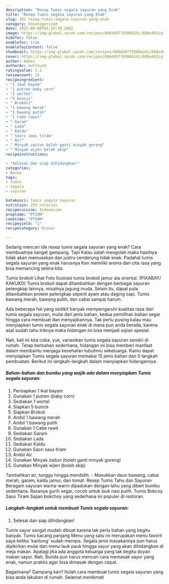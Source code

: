 ```yaml
---
description: "Resep Tumis segala sayuran yang Enak"
title: "Resep Tumis segala sayuran yang Enak"
slug: 392-resep-tumis-segala-sayuran-yang-enak
category: Uncategorized
date: 2022-06-08T01:19:10.260Z
image: https://img-global.cpcdn.com/recipes/0d6dd9779306b2dc/680x482cq70/tumis-segala-sayuran-foto-resep-utama.jpg
hideToc: false
enableToc: true
enableTocContent: false
thumbnail: https://img-global.cpcdn.com/recipes/0d6dd9779306b2dc/680x482cq70/tumis-segala-sayuran-foto-resep-utama.jpg
cover: https://img-global.cpcdn.com/recipes/0d6dd9779306b2dc/680x482cq70/tumis-segala-sayuran-foto-resep-utama.jpg
author: Admin
authorAv: notfound
ratingvalue: 3.2
reviewcount: 15
recipeingredient:
- "1 ikat bayam"
- "1 putren baby corn"
- "1 wortel"
- "5 buncis"
- " Brokoli"
- "1 bawang merah"
- "1 bawang putih"
- "1 Cabe rawit"
- " Garam"
- " Lada"
- " Kaldu"
- " Saori saus tiram"
- " Air"
- " Minyak zaitun boleh ganti minyak goreng"
- " Minyak wijen boleh skip"
recipeinstructions:

- "Selesai dan siap dihidangkan!"
categories:
- Resep
tags:
- tumis
- segala
- sayuran

katakunci: tumis segala sayuran 
nutrition: 253 calories
recipecuisine: Indonesian
preptime: "PT33M"
cooktime: "PT50M"
recipeyield: "1"
recipecategory: Dinner

---
```



Sedang mencari ide resep tumis segala sayuran yang enak? Cara membuatnya sangat gampang. Tapi Kalau salah mengolah maka hasilnya tidak akan memuaskan dan justru cenderung tidak enak. Padahal tumis segala sayuran yang enak harusnya Kan memiliki aroma dan cita rasa yang bisa memancing selera kita.


Tumis brokoli Lihat Foto Ilustrasi tumis brokoli jamur ala oriental. (PIXABAY/ KAKUKO) Tumis brokoli dapat ditambahkan dengan berbagai sayuran pelengkap lainnya, misalnya jagung muda. Selain itu, dapat pula ditambahkan protein pelengkap seperti ayam atau daging sapi. Tumis bawang merah, bawang putih, dan cabai sampai harum.

Ada beberapa hal yang sedikit banyak mempengaruhi kualitas rasa dari tumis segala sayuran, mulai dari jenis bahan, kedua pemilihan bahan segar hingga cara membuat dan menyajikannya. Tak perlu pusing kalau mau menyiapkan tumis segala sayuran enak di mana pun anda berada, karena asal sudah tahu triknya maka hidangan ini bisa menjadi sajian spesial.


Nah, kali ini kita coba, yuk, variasikan tumis segala sayuran sendiri di rumah. Tetap berbahan sederhana, hidangan ini bisa memberi manfaat dalam membantu menjaga kesehatan tubuhmu sekeluarga. Kamu dapat menyiapkan Tumis segala sayuran memakai 15 jenis bahan dan 0 langkah pembuatan. Berikut ini langkah-langkah dalam menyiapkan hidangannya.

<!--inarticleads1-->

##### Bahan-bahan dan bumbu yang wajib ada dalam menyiapkan Tumis segala sayuran:

1. Persiapkan 1 ikat bayam
1. Gunakan 1 putren (baby corn)
1. Sediakan 1 wortel
1. Siapkan 5 buncis
1. Siapkan  Brokoli
1. Ambil 1 bawang merah
1. Ambil 1 bawang putih
1. Gunakan 1 Cabe rawit
1. Sediakan  Garam
1. Sediakan  Lada
1. Sediakan  Kaldu
1. Gunakan  Saori saus tiram
1. Ambil  Air
1. Gunakan  Minyak zaitun (boleh ganti minyak goreng)
1. Gunakan  Minyak wijen (boleh skip)


Tambahkan air, tunggu hingga mendidih. - Masukkan daun bawang, cabai merah, garam, kaldu jamur, dan tomat. Resep Tumis Tahu dan Sayuran Beragam sayuran warna-warni dipadukan dengan tahu yang diberi bumbu sederhana. Rasanya gurih segar, cocok untuk lauk nasi putih. Tumis Bokcoy Saus Tiram Sajian bokchoy yang sederhana ini populer di restoran. 

<!--inarticleads2-->

##### Langkah-langkah untuk membuat Tumis segala sayuran:


1. Selesai dan siap dihidangkan!

Tumis sayur sangat mudah dibuat karena tak perlu bahan yang begitu banyak. Tumis kacang panjang Menu yang satu ini merupakan menu favorit saya ketika &#39;kantong&#39; sudah menipis. Segala jenis masakannya pun harus dipikirkan mulai dari menu lauk pauk hingga sayur yang akan dihidangkan di meja makan. Apalagi jika ada anggota keluarga yang tak begitu doyan makan sayur. Nah, Bunda pun harus mencari cara memasak sayur yang enak, namun praktis agar bisa dimasak dengan cepat. 

Bagaimana? Gampang kan? Itulah cara membuat tumis segala sayuran yang bisa anda lakukan di rumah. Selamat menikmati
